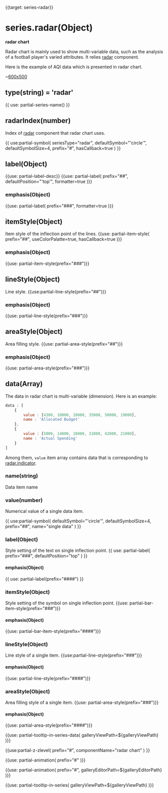 {{target: series-radar}}

# series.radar(Object)

**radar chart**

Radar chart is mainly used to show multi-variable data, such as the analysis of a football player's varied attributes. It relies [radar](~radar) component.

Here is the example of AQI data which is presented in radar chart.

~[600x500](${galleryViewPath}radar-aqi&edit=1&reset=1)

## type(string) = 'radar'

{{ use: partial-series-name() }}

## radarIndex(number)

Index of [radar](~radar) component that radar chart uses.

{{ use:partial-symbol(
    seriesType="radar",
    defaultSymbol="'circle'",
    defaultSymbolSize=4,
    prefix="#",
    hasCallback=true
) }}

## label(Object)
{{use: partial-label-desc}}
{{use: partial-label(
    prefix="##",
    defaultPosition="'top'",
    formatter=true
)}}
### emphasis(Object)
{{use: partial-label(
    prefix="###",
    formatter=true
)}}

## itemStyle(Object)
Item style of the inflection point of the lines.
{{use: partial-item-style(
    prefix="##",
    useColorPalatte=true,
    hasCallback=true
)}}
### emphasis(Object)
{{use: partial-item-style(prefix="###")}}

## lineStyle(Object)
Line style.
{{use:partial-line-style(prefix="##")}}
### emphasis(Object)
{{use: partial-line-style(prefix="###")}}

## areaStyle(Object)
Area filling style.
{{use: partial-area-style(prefix="##")}}
### emphasis(Object)
{{use: partial-area-style(prefix="###")}}


## data(Array)

The data in radar chart is multi-variable (dimension). Here is an example:

```js
data : [
    {
        value : [4300, 10000, 28000, 35000, 50000, 19000],
        name : 'Allocated Budget'
    },
    {
        value : [5000, 14000, 28000, 31000, 42000, 21000],
        name : 'Actual Spending'
    }
]
```

Among them, `value` item array contains data that is corresponding to [radar.indicator](~radar.indicator).

### name(string)
Data item name

### value(number)
Numerical value of a single data item.

{{ use:partial-symbol(
    defaultSymbol="'circle'",
    defaultSymbolSize=4,
    prefix="##",
    name="single data"
) }}

### label(Object)
Style setting of the text on single inflection point.
{{ use: partial-label(
    prefix="###",
    defaultPosition="top"
) }}
#### emphasis(Object)
{{ use: partial-label(prefix="####") }}

### itemStyle(Object)
Style setting of the symbol on single inflection point.
{{use: partial-bar-item-style(prefix="###")}}
#### emphasis(Object)
{{use: partial-bar-item-style(prefix="####")}}

### lineStyle(Object)
Line style of a single item.
{{use:partial-line-style(prefix="###")}}
#### emphasis(Object)
{{use: partial-line-style(prefix="####")}}

### areaStyle(Object)
Area filling style of a single item.
{{use: partial-area-style(prefix="###")}}
#### emphasis(Object)
{{use: partial-area-style(prefix="####")}}

{{use: partial-tooltip-in-series-data(
    galleryViewPath=${galleryViewPath}
)}}


{{use:partial-z-zlevel(
    prefix="#",
    componentName="radar chart"
) }}

{{use: partial-animation(
    prefix="#"
)}}

{{use: partial-animation(
    prefix="#",
    galleryEditorPath=${galleryEditorPath}
)}}


{{use: partial-tooltip-in-series(
    galleryViewPath=${galleryViewPath}
)}}
